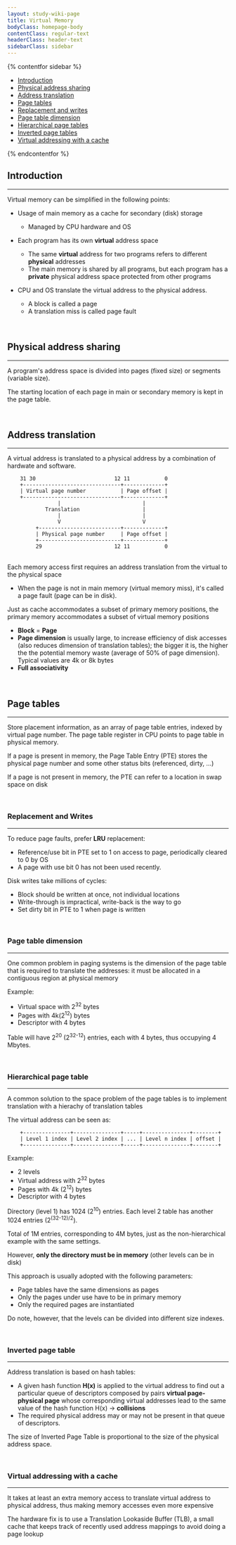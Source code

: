 ```yaml
---
layout: study-wiki-page
title: Virtual Memory
bodyClass: homepage-body
contentClass: regular-text
headerClass: header-text
sidebarClass: sidebar
---
```


{% contentfor sidebar %}

   * [Introduction](#Introduction)
   * [Physical address sharing](#Physical-address-sharing)
   * [Address translation](#Address-translation)
   * [Page tables](#Page-tables)
   * [Replacement and writes](#Replacement-and-writes)
   * [Page table dimension](#Page-table-dimension)
   * [Hierarchical page tables](#Hierarchical-page-table)
   * [Inverted page tables](#Inverted-page-table)
   * [Virtual addressing with a cache](#Virtual-addressing-with-a-cache)
    
{% endcontentfor %}

<div id="Introduction"></div>

## Introduction ##
---

Virtual memory can be simplified in the following points:

* Usage of main memory as a cache for secondary (disk) storage
    * Managed by CPU hardware and OS

* Each program has its own **virtual** address space
    * The same **virtual** address for two programs refers to different **physical** addresses
    * The main memory is shared by all programs, but each program has a **private** physical address space protected from other programs

* CPU and OS translate the virtual address to the physical address.
    * A block is called a page
    * A translation miss is called page fault



<br>
<div id="Physical-address-sharing"></div>

## Physical address sharing ##
---
    
A program's address space is divided into pages (fixed size) or segments (variable size).

The starting location of each page in main or secondary memory is kept in the page table.


<br>
<div id="Address-translation"></div>

## Address translation ##
---

A virtual address is translated to a physical address by a combination of hardwate and software.
<br>

```
    31 30                         12 11           0
    +-------------------------------+-------------+
    | Virtual page number           | Page offset |
    +-------------------------------+-------------+
                |                          |
            Translation                    |
                |                          |
                V                          V
         +--------------------------+-------------+
         | Physical page number     | Page offset |
         +--------------------------+-------------+
         29                       12 11           0
```
<br>
Each memory access first requires an address translation from the virtual to the physical space

* When the page is not in main memory (virtual memory miss), it's called a page fault (page can be in disk).

Just as cache accommodates a subset of primary memory positions, the primary memory accommodates a subset of virtual
memory positions

* **Block** = **Page**
* **Page dimension** is usually large, to increase efficiency of disk accesses (also reduces dimension of translation tables);
the bigger it is, the higher the the potential memory waste (average of 50% of page dimension). Typical values are 4k or 8k bytes
* **Full associativity**

<br>
<div id="Page-tables"></div>

## Page tables ##
---

Store placement information, as an array of page table entries, indexed by virtual page number. The page table register 
in CPU points to page table in physical memory.

If a page is present in memory, the Page Table Entry (PTE) stores the physical page number and some other status bits
(referenced, dirty, ...)

If a page is not present in memory, the PTE can refer to a location in swap space on disk

<br>
<div id="Replacement-and-writes"></div>

### Replacement and Writes ###
---

To reduce page faults, prefer **LRU** replacement:

* Reference/use bit in PTE set to 1 on access to page, periodically cleared to 0 by OS
* A page with use bit 0 has not been used recently.

Disk writes take millions of cycles:

* Block should be written at once, not individual locations
* Write-through is impractical, write-back is the way to go
* Set dirty bit in PTE to 1 when page is written

<br>
<div id="Page-table-dimension"></div>

### Page table dimension ###
---

One common problem in paging systems is the dimension of the page table that is required to translate the addresses: it 
must be allocated in a contiguous region at physical memory

Example:

* Virtual space with 2<sup>32</sup> bytes
* Pages with 4k(2<sup>12</sup>) bytes
* Descriptor with 4 bytes

Table will have 2<sup>20</sup> (2<sup>32-12</sup>) entries, each with 4 bytes, thus occupying 4 Mbytes.

<br>
<div id="Hierarchical-page-table"></div>

### Hierarchical page table ###
---

A common solution to the space problem of the page tables is to implement translation with a hierachy of translation tables

The virtual address can be seen as:

```
    +---------------+---------------+-----+---------------+--------+
    | Level 1 index | Level 2 index | ... | Level n index | offset |
    +---------------+---------------+-----+---------------+--------+
```

Example:

* 2 levels
* Virtual address with 2<sup>32</sup> bytes
* Pages with 4k (2<sup>12</sup>) bytes
* Descriptor with 4 bytes

Directory (level 1) has 1024 (2<sup>10</sup>) entries. Each level 2 table has another 1024 entries (2<sup>(32-12)/2</sup>).

Total of 1M entries, corresponding to 4M bytes, just as the non-hierarchical example with the same settings.

However, **only the directory must be in memory** (other levels can be in disk)

This approach is usually adopted with the following parameters:

* Page tables have the same dimensions as pages
* Only the pages under use have to be in primary memory
* Only the required pages are instantiated

Do note, however, that the levels can be divided into different size indexes.

<br>
<div id="Inverted-page-table"></div>

### Inverted page table ###
---

Address translation is based on hash tables:

* A given hash function **H(x)** is applied to the virtual address to find out a particular queue of descriptors composed by
pairs **virtual page-physical page** whose corresponding virtual addresses lead to the same value of the hash function H(x)
-> **collisions**
* The required physical address may or may not be present in that queue of descriptors.

The size of Inverted Page Table is proportional to the size of the physical address space.

<br>
<div id="Virtual-addressing-with-a-cache"></div>

### Virtual addressing with a cache ###
---

It takes at least an extra memory access to translate virtual address to physical address, thus making memory accesses
even more expensive

The hardware fix is to use a Translation Lookaside Buffer (TLB), a small cache that keeps track of recently used address
mappings to avoid doing a page lookup
